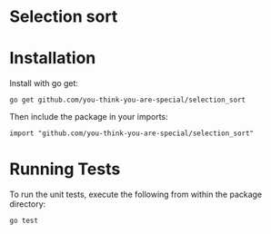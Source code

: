 # Selection sort

# Installation

Install with go get:

```
go get github.com/you-think-you-are-special/selection_sort
```

Then include the package in your imports:
```
import "github.com/you-think-you-are-special/selection_sort"
```

# Running Tests

To run the unit tests, execute the following from within the package directory:
```
go test
```
